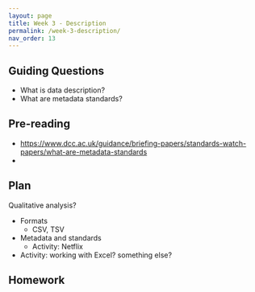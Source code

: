 ```yaml
---
layout: page
title: Week 3 - Description
permalink: /week-3-description/
nav_order: 13
---
```


## Guiding Questions
* What is data description?
* What are metadata standards?

## Pre-reading

* https://www.dcc.ac.uk/guidance/briefing-papers/standards-watch-papers/what-are-metadata-standards
* 

## Plan
Qualitative analysis?

* Formats
    * CSV, TSV
* Metadata and standards
    * Activity: Netflix
* Activity: working with Excel? something else?

## Homework

